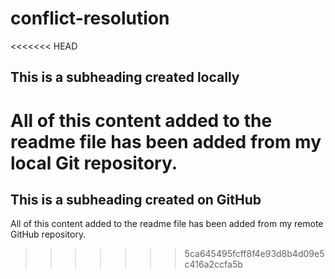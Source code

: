 # conflict-resolution

<<<<<<< HEAD
## This is a subheading created locally

All of this content added to the readme file has been added from my local Git repository.
=======
## This is a subheading created on GitHub

All of this content added to the readme file has been added from my remote GitHub repository.
>>>>>>> 5ca645495fcff8f4e93d8b4d09e5c416a2ccfa5b
